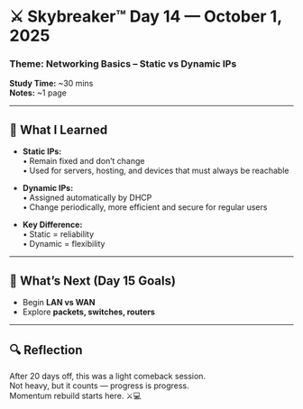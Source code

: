 # ⚔️ Skybreaker™ Day 14 — October 1, 2025

### Theme: Networking Basics – Static vs Dynamic IPs  
**Study Time:** ~30 mins  
**Notes:** ~1 page  

---

## 🧠 What I Learned

- **Static IPs:**  
  • Remain fixed and don’t change  
  • Used for servers, hosting, and devices that must always be reachable  

- **Dynamic IPs:**  
  • Assigned automatically by DHCP  
  • Change periodically, more efficient and secure for regular users  

- **Key Difference:**  
  • Static = reliability  
  • Dynamic = flexibility  

---

## 🎯 What’s Next (Day 15 Goals)

- Begin **LAN vs WAN**  
- Explore **packets, switches, routers**  

---

## 🔍 Reflection

After 20 days off, this was a light comeback session.  
Not heavy, but it counts — progress is progress.  
Momentum rebuild starts here. ⚔️💻

